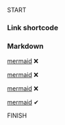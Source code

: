 START

### Link shortcode

<?# Link "/posts/mermaid" /?>

### Markdown

[mermaid](../../input/posts/mermaid.md) ❌

[mermaid](posts/mermaid.md) ❌

[mermaid](mermaid.md) ❌

[mermaid](mermaid) ✔

FINISH
